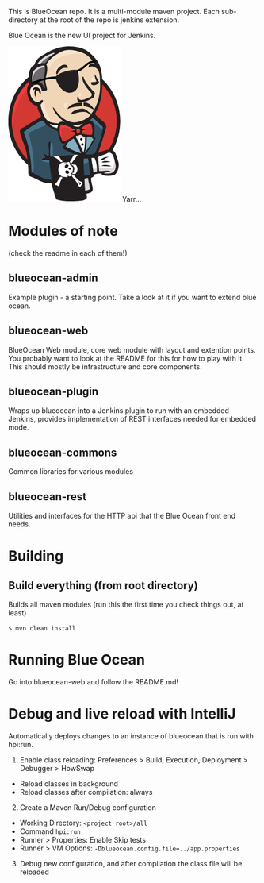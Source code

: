 This is BlueOcean repo. It is a multi-module maven project. Each sub-directory at the root of the repo is jenkins extension. 

Blue Ocean is the new UI project for Jenkins.

![Pirate logo, because it's ocean and stuff](logo-yarrr.png)
Yarr...

# Modules of note
(check the readme in each of them!)

## blueocean-admin

Example plugin - a starting point. Take a look at it if you want to extend blue ocean. 

## blueocean-web

BlueOcean Web module, core web module with layout and extention points. You probably want to look at the README for this for how to play with it. This should mostly be infrastructure and core components.

## blueocean-plugin

Wraps up blueocean into a Jenkins plugin to run with an embedded Jenkins, provides implementation of REST interfaces needed for embedded mode. 

## blueocean-commons

Common libraries for various modules

## blueocean-rest

Utilities and interfaces for the HTTP api that the Blue Ocean front end needs. 

    
# Building

## Build everything (from root directory)
Builds all maven modules (run this the first time you check things out, at least)

```
$ mvn clean install
```

# Running Blue Ocean

Go into blueocean-web and follow the README.md!


# Debug and live reload with IntelliJ
Automatically deploys changes to an instance of blueocean that is run with hpi:run.

1. Enable class reloading: Preferences > Build, Execution, Deployment > Debugger > HowSwap
  * Reload classes in background
  * Reload classes after compilation: always
2. Create a Maven Run/Debug configuration
 * Working Directory: `<project root>/all`
 * Command `hpi:run`
 * Runner > Properties: Enable Skip tests
 * Runner > VM Options: `-Dblueocean.config.file=../app.properties`
3. Debug new configuration, and after compilation the class file will be reloaded
